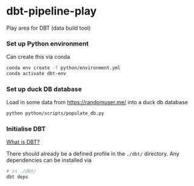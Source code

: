 # dbt-pipeline-play
Play area for DBT (data build tool)

### Set up Python environment

Can create this via conda
```bash
conda env create -f python/environment.yml
conda activate dbt-env
```

### Set up duck DB database

Load in some data from https://randomuser.me/ into a duck db database
```bash
python python/scripts/populate_db.py
```

### Initialise DBT

[What is DBT?](https://docs.getdbt.com/docs/introduction)

There should already be a defined profile in the `./dbt/` directory. Any dependencies can be installed via
```bash
# in ./dbt/
dbt deps
```